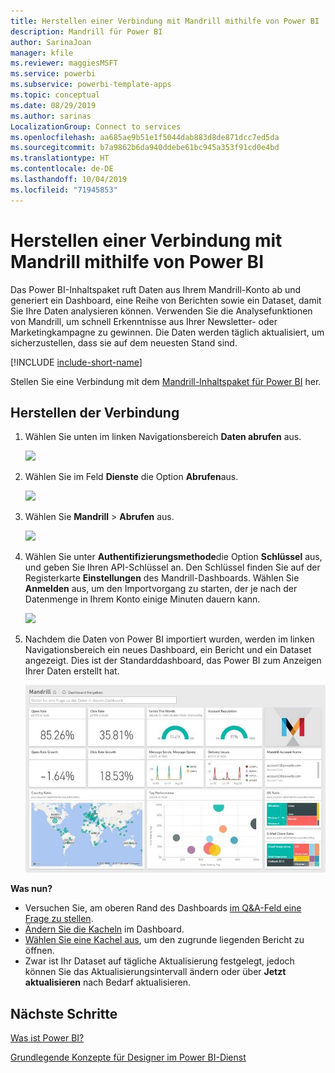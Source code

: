 ```yaml
---
title: Herstellen einer Verbindung mit Mandrill mithilfe von Power BI
description: Mandrill für Power BI
author: SarinaJoan
manager: kfile
ms.reviewer: maggiesMSFT
ms.service: powerbi
ms.subservice: powerbi-template-apps
ms.topic: conceptual
ms.date: 08/29/2019
ms.author: sarinas
LocalizationGroup: Connect to services
ms.openlocfilehash: aa685ae9b51e1f5044dab883d8de871dcc7ed5da
ms.sourcegitcommit: b7a9862b6da940ddebe61bc945a353f91cd0e4bd
ms.translationtype: HT
ms.contentlocale: de-DE
ms.lasthandoff: 10/04/2019
ms.locfileid: "71945853"
---
```

# <a name="connect-to-mandrill-with-power-bi"></a>Herstellen einer Verbindung mit Mandrill mithilfe von Power BI
Das Power BI-Inhaltspaket ruft Daten aus Ihrem Mandrill-Konto ab und generiert ein Dashboard, eine Reihe von Berichten sowie ein Dataset, damit Sie Ihre Daten analysieren können. Verwenden Sie die Analysefunktionen von Mandrill, um schnell Erkenntnisse aus Ihrer Newsletter- oder Marketingkampagne zu gewinnen. Die Daten werden täglich aktualisiert, um sicherzustellen, dass sie auf dem neuesten Stand sind.

[!INCLUDE [include-short-name](./includes/service-deprecate-content-packs.md)]

Stellen Sie eine Verbindung mit dem [Mandrill-Inhaltspaket für Power BI](http://app.powerbi.com/getdata/services/mandrill) her.

## <a name="how-to-connect"></a>Herstellen der Verbindung
1. Wählen Sie unten im linken Navigationsbereich **Daten abrufen** aus.
   
    ![](media/service-connect-to-mandrill/getdata.png)
2. Wählen Sie im Feld **Dienste** die Option **Abrufen**aus.
   
    ![](media/service-connect-to-mandrill/services.png)
3. Wählen Sie **Mandrill** > **Abrufen** aus.
   
    ![](media/service-connect-to-mandrill/mandrill.png)
4. Wählen Sie unter **Authentifizierungsmethode**die Option **Schlüssel** aus, und geben Sie Ihren API-Schlüssel an. Den Schlüssel finden Sie auf der Registerkarte **Einstellungen** des Mandrill-Dashboards. Wählen Sie **Anmelden** aus, um den Importvorgang zu starten, der je nach der Datenmenge in Ihrem Konto einige Minuten dauern kann.
   
    ![](media/service-connect-to-mandrill/auth.png)
5. Nachdem die Daten von Power BI importiert wurden, werden im linken Navigationsbereich ein neues Dashboard, ein Bericht und ein Dataset angezeigt. Dies ist der Standarddashboard, das Power BI zum Anzeigen Ihrer Daten erstellt hat.
   
    ![](media/service-connect-to-mandrill/mandrill-dashboard1.png)

**Was nun?**

* Versuchen Sie, am oberen Rand des Dashboards [im Q&A-Feld eine Frage zu stellen](consumer/end-user-q-and-a.md).
* [Ändern Sie die Kacheln](service-dashboard-edit-tile.md) im Dashboard.
* [Wählen Sie eine Kachel aus](consumer/end-user-tiles.md), um den zugrunde liegenden Bericht zu öffnen.
* Zwar ist Ihr Dataset auf tägliche Aktualisierung festgelegt, jedoch können Sie das Aktualisierungsintervall ändern oder über **Jetzt aktualisieren** nach Bedarf aktualisieren.

## <a name="next-steps"></a>Nächste Schritte
[Was ist Power BI?](power-bi-overview.md)

[Grundlegende Konzepte für Designer im Power BI-Dienst](service-basic-concepts.md)

